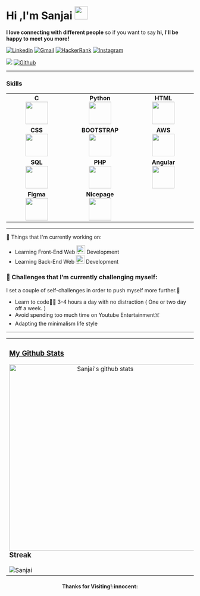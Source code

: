 <!-- Greeting -->
<h1><b>Hi ,I'm Sanjai </b> <img src="https://media.giphy.com/media/hvRJCLFzcasrR4ia7z/giphy.gif" width="35"></h1>

<!--Introduction -->
<b>I love connecting with different people</b> so if you want to say <b>hi, I'll be happy to meet you more!</b>

<!-- Your badges -->

[![Linkedin](https://img.shields.io/badge/-Sanjai-blue?style=flat&logo=Linkedin&logoColor=white)](https://www.linkedin.com/in/sanjai-r-sanjai-r-54b866221/)
[![Gmail](https://img.shields.io/badge/-Sanjai-c14438?style=flat&logo=Gmail&logoColor=white)](mailto:sanjairg2003@gmail.com)
[![HackerRank](https://img.shields.io/badge/-Sanjai-islamicgreen?style=flat&logo=HackerRank&logoColor=black)](https://www.hackerrank.com/h2016102)
[![Instagram](https://img.shields.io/badge/-Sanjai-c13584?style=flat&labelColor=c13584&logo=instagram&logoColor=white)](https://www.instagram.com/__iajnas__/)

<!-- Profile View Count and GitStats -->
![](https://komarev.com/ghpvc/?username=StarkSanjai&style=flat)
[![Github](https://img.shields.io/badge/-Sanjai-black?style=flat&labelColor=black&logo=github&logoColor=white)](https://gitstats.me/StarkSanjai)

<hr>
<h3>Skills</h3>
<table align="center" height="auto">
<tbody>
 
 <tr>
  
<td align="center" width="20%">
<span><b><center>C</center></b></span> 
<img height=60px src="https://cdn.icon-icons.com/icons2/2415/PNG/512/c_original_logo_icon_146611.png"> 
</td>
  
  <td align="center" width="20%" >
<span><b><center>Python</center></b></span> 
<img height=60px src="https://upload.wikimedia.org/wikipedia/commons/thumb/c/c3/Python-logo-notext.svg/1869px-Python-logo-notext.svg.png"> 
</td>
  
<td align="center" width="20%">
<span><b><center>HTML</center></b></span> 
<img height=60px src="https://upload.wikimedia.org/wikipedia/commons/thumb/3/38/HTML5_Badge.svg/2048px-HTML5_Badge.svg.png"> 
</td>
 </tr>
 
<tr>
  <td align="center" width="20%">
<span><b><center>CSS</center></b></span> 
<img height=60px src="https://upload.wikimedia.org/wikipedia/commons/thumb/6/62/CSS3_logo.svg/1200px-CSS3_logo.svg.png"> 
</td>
 
<td align="center" width="20%">
<span><b><center>BOOTSTRAP</center></b></span> 
<img height=60px src="https://upload.wikimedia.org/wikipedia/commons/thumb/b/b2/Bootstrap_logo.svg/2560px-Bootstrap_logo.svg.png"> 
</td>
 
 <td align="center" width="20%">
<span><b><center>AWS</center></b></span> 
<img height=60px src="https://upload.wikimedia.org/wikipedia/commons/thumb/9/93/Amazon_Web_Services_Logo.svg/1024px-Amazon_Web_Services_Logo.svg.png"> 
</td>
 </tr>

 <tr>
<td align="center" width="20%">
<span><b><center>SQL</center></b></span> 
<img height=60px src="https://upload.wikimedia.org/wikipedia/commons/8/87/Sql_data_base_with_logo.png"> 
</td>
  <td align="center" width="20%">
<span><b><center>PHP</center></b></span> 
<img height=60px src="https://upload.wikimedia.org/wikipedia/commons/thumb/2/27/PHP-logo.svg/2560px-PHP-logo.svg.png"> 
</td>
  <td align="center" width="20%">
   <span><b><center>Angular</center></b></span> 
  <img height=60px src="https://upload.wikimedia.org/wikipedia/commons/thumb/c/cf/Angular_full_color_logo.svg/2048px-Angular_full_color_logo.svg.png"> 
  </td>
 </tr>
 <tr>
  <td align="center" width="20%">
      <span><b><center>Figma</center></b></span> 
  <img height=60px src="https://upload.wikimedia.org/wikipedia/commons/3/33/Figma-logo.svg"> 
  </td>
   <td align="center" width="20%">
      <span><b><center>Nicepage</center></b></span> 
  <img height=60px src="https://images.g2crowd.com/uploads/product/image/social_landscape/social_landscape_abcefefd1edd4d99ece7f5a255da2df6/nicepage.png"> 
  </td>
 </tr>
</tbody>
</table>
<hr>

💼  Things that I'm currently working on: 
* Learning Front-End Web <img width="23" height="23" alt="front end logo" src="https://cdn-icons-png.flaticon.com/512/2721/2721616.png">  Development
* Learning Back-End Web <img width="23" height="23" alt="front end logo" src="https://cdn-icons-png.flaticon.com/512/3668/3668474.png">  Development

### 🌱 Challenges that I’m currently challenging myself:
 I set a couple of self-challenges in order to push myself more further.:running: 

* Learn to code:man_technologist: 3-4 hours a day with no distraction ( One or two day off a week. ) 
* Avoid spending too much time on Youtube Entertainment:skull_and_crossbones:
* Adapting the minimalism life style
<hr>
<table align="center">
<tr border="none">
<td width="50%" align="center">
   <a href="https://gitstats.me/vignesho">
    <h3 align="left"> My Github Stats </h3>
  <img width="500" height="auto" align="left" alt="Sanjai's github stats" 
         src="https://github-readme-stats.vercel.app/api?username=vignesho&show_icons=true&theme=light&count_private=true&include_all_commits=true" /></a>
  <br><br>
 
<h3 align="left">Streak</h3>
<img align="left" src="https://github-readme-streak-stats.herokuapp.com/?user=StarkSanjai&" alt="Sanjai" />
</td>

<td width="50%" align="center">
  <img  align="center"  src="https://github-readme-stats.anuraghazra1.vercel.app/api/top-langs/?username=StarkSanjai&theme=light&hide_border=false&no-bg=true&no-frame=true&langs_count=10"/>
  </td>
</tr>
</table>

<h4 align="center"> Thanks for Visiting!:innocent:</h4> 
